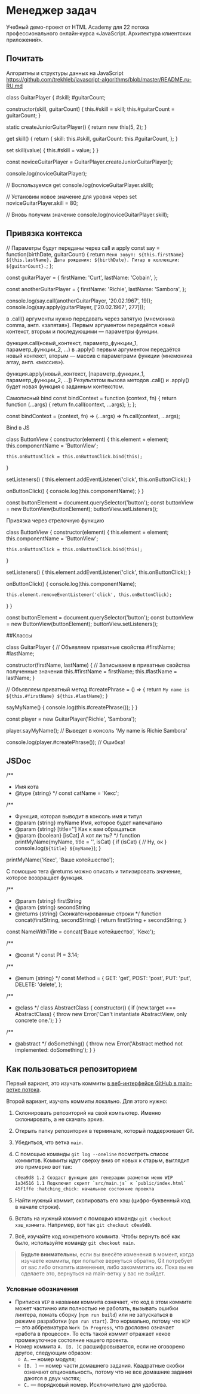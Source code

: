 # Менеджер задач

Учебный демо-проект от HTML Academy для 22 потока профессионального онлайн‑курса «JavaScript. Архитектура клиентских приложений».

## Почитать
Алгоритмы и структуры данных на JavaScript
https://github.com/trekhleb/javascript-algorithms/blob/master/README.ru-RU.md


class GuitarPlayer {
  #skill;
  #guitarCount;

  constructor(skill, guitarCount) {
    this.#skill = skill;
    this.#guitarCount = guitarCount;
  }

  static createJuniorGuitarPlayer() {
    return new this(5, 2);
  }

  get skill() {
    return {
      skill: this.#skill,
      guitarCount: this.#guitarCount,
    };
  }

  set skill(value) {
    this.#skill = value;
  }
}

const noviceGuitarPlayer = GuitarPlayer.createJuniorGuitarPlayer();

console.log(noviceGuitarPlayer);

// Воспользуемся get
console.log(noviceGuitarPlayer.skill);

// Установим новое значение для уровня через set
noviceGuitarPlayer.skill = 80;

// Вновь получим значение
console.log(noviceGuitarPlayer.skill);

## Привязка контекса

// Параметры будут переданы через call и apply
const say = function(birthDate, guitarCount) {
  return `Меня зовут: ${this.firstName} ${this.lastName}. Дата рождения: ${birthDate}. Гитар в коллекции: ${guitarCount}.`;
};

const guitarPlayer = {
  firstName: 'Curt',
  lastName: 'Cobain',
};

const anotherGuitarPlayer = {
  firstName: 'Richie',
  lastName: 'Sambora',
};

console.log(say.call(anotherGuitarPlayer, '20.02.1967', 19));
console.log(say.apply(guitarPlayer, ['20.02.1967', 277]));

в .call() аргументы нужно передавать через запятую (мнемоника comma, англ. «запятая»). Первым аргументом передаётся новый контекст, вторым и последующими — параметры функции.

функция.call(новый_контекст, параметр_функции_1, параметр_функции_2, ...)
в .apply() первым аргументом передаётся новый контекст, вторым — массив с параметрами функции (мнемоника array, англ. «массив»).

функция.apply(новый_контекст, [параметр_функции_1, параметр_функции_2, ...])
Результатом вызова методов .call() и .apply() будет новая функция с заданным контекстом.

Самописный bind
const bindContext = function (context, fn) {
  return function (...args) {
    return fn.call(context, ...args);
  };
};

const bindContext = (context, fn) => (...args) => fn.call(context, ...args);

Bind в JS

class ButtonView {
  constructor(element) {
    this.element = element;
    this.componentName = 'ButtonView';

    this.onButtonClick = this.onButtonClick.bind(this);
  }

  setListeners() {
    this.element.addEventListener('click', this.onButtonClick);
  }

  onButtonClick() {
    console.log(this.componentName);
  }
}

const buttonElement = document.querySelector('button');
const buttonView = new ButtonView(buttonElement);
buttonView.setListeners();

Привязка через стрелочную функцию

class ButtonView {
  constructor(element) {
    this.element = element;
    this.componentName = 'ButtonView';

    this.onButtonClick = this.onButtonClick.bind(this);
  }

  setListeners() {
    this.element.addEventListener('click', this.onButtonClick);
  }

  onButtonClick() {
    console.log(this.componentName);

    this.element.removeEventListener('click', this.onButtonClick);
  }
}

const buttonElement = document.querySelector('button');
const buttonView = new ButtonView(buttonElement);
buttonView.setListeners();

##Классы 

class GuitarPlayer {
  // Объявляем приватные свойства
  #firstName;
  #lastName;

  constructor(firstName, lastName) {
    // Записываем в приватные свойства полученные значения
    this.#firstName = firstName;
    this.#lastName = lastName;
  }

  // Объявляем приватный метод
  #createPhrase = () => {
    return `My name is ${this.#firstName} ${this.#lastName}`;
  }

  sayMyName() {
    console.log(this.#createPhrase());
  }
}

const player = new GuitarPlayer('Richie', 'Sambora');

player.sayMyName(); // Выведет в консоль 'My name is Richie Sambora'

console.log(player.#createPhrase()); // Ошибка!


## JSDoc

/**
 * Имя кота
 * @type {string}
 */
const catName = 'Кекс';


/**
 * Функция, которая выводит в консоль имя и титул
 * @param {string} myName Имя, которое будет напечатано
 * @param {string} [title=''] Как к вам обращаться
 * @param {boolean} [isCat] А кот ли ты?
 */
function printMyName(myName, title = '', isCat) {
  if (isCat) {
    // Ну, ок
  }
  console.log(`${title} ${myName}`);
}

printMyName('Кекс', 'Ваше котейшество');


С помощью тега @returns можно описать и типизировать значение, которое возвращает функция.

/**
 * @param {string} firstString
 * @param {string} secondString
 * @returns {string} Сконкатенированные строки
 */
function concat(firstString, secondString) {
  return firstString + secondString;
}

const NameWithTitle = concat('Ваше котейшество', 'Кекс');

/**
 * @const
 */
const PI = 3.14;

/**
 * @enum {string}
 */
const Method = {
  GET: 'get',
  POST: 'post',
  PUT: 'put',
  DELETE: 'delete',
};

/**
 * @class
 */
class AbstractClass {
  constructor() {
    if (new.target === AbstractClass) {
      throw new Error('Can\'t instantiate AbstractView, only concrete one.');
    }
  }

  /**
   * @abstract
   */
  doSomething() {
    throw new Error('Abstract method not implemented: doSomething');
  }
}

## Как пользоваться репозиторием

Первый вариант, это изучать коммиты [в веб-интерфейсе GitHub в main-ветке потока](https://github.com/htmlacademy-ecmascript/taskmanager-22).

Второй вариант, изучать коммиты локально. Для этого нужно:

1. Склонировать репозиторий на свой компьютер. Именно склонировать, а не скачать архив.

2. Открыть папку репозитория в терминале, который поддерживает Git.

3. Убедиться, что ветка `main`.

4. С помощью команды `git log --oneline` посмотреть список коммитов. Коммиты идут сверху вниз от новых к старым, выглядит это примерно вот так:

    ```bash
    c0ea9d8 1.2 Создаст функцию для генерации разметки меню WIP
    1a34516 1.1 Подключит скрипт `src/main.js` к `public/index.html`
    45f1ffe :hatching_chick: начальное состояние проекта
    ```

5. Найти нужный коммит, скопировать его хэш (цифро-буквенный код в начале строки).

6. Встать на нужный коммит с помощью команды `git checkout хэш_коммита`. Например, вот так `git checkout c0ea9d8`.

7. Всё, изучайте код конкретного коммита. Чтобы вернуть всё как было, используйте команду `git checkout main`.

> **Будьте внимательны**, если вы внесёте изменения в момент, когда изучаете коммиты, при попытке вернуться обратно, Git потребует от вас либо откатить изменения, либо закоммитить их. Пока вы не сделаете это, вернуться на main-ветку у вас не выйдет.

### Условные обозначения

- Приписка `WIP` в названии коммита означает, что код в этом коммите может частично или полностью не работать, вызывать ошибки линтера, ломать сборку (`npm run build`) или не запускаться в режиме разработки (`npm run start`). Это нормально, потому что `WIP` — это аббревиатура `Work In Progress`, что дословно означает «работа в процессе». То есть такой коммит отражает некое промежуточное состояние нашего проекта.
- Номер коммита `A. [B. ]C` расшифровывается, если не оговорено другое, следующим образом:
  - `A.` — номер модуля;
  - `[B. ]` — номер части домашнего задания. Квадратные скобки означают опциональность, потому что не все домашние задания даются в двух частях;
  - `C.` — порядковый номер. Исключительно для удобства.
